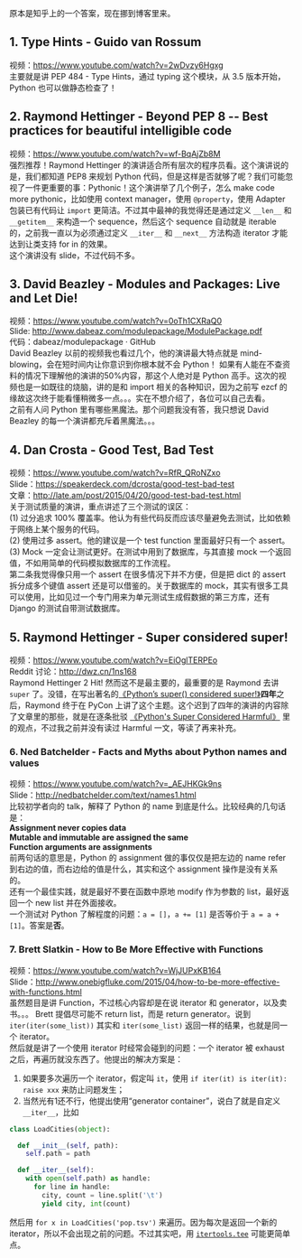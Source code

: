 原本是知乎上的一个答案，现在挪到博客里来。

## 1. Type Hints - Guido van Rossum
视频：https://www.youtube.com/watch?v=2wDvzy6Hgxg  
主要就是讲 PEP 484 - Type Hints，通过 typing 这个模块，从 3.5 版本开始，Python 也可以做静态检查了！

## 2. Raymond Hettinger - Beyond PEP 8 -- Best practices for beautiful intelligible code  
视频：https://www.youtube.com/watch?v=wf-BqAjZb8M  
强烈推荐！Raymond Hettinger 的演讲适合所有层次的程序员看。这个演讲说的是，我们都知道 PEP8 来规划 Python 代码，但是这样是否就够了呢？我们可能忽视了一件更重要的事：Pythonic！这个演讲举了几个例子，怎么 make code more pythonic，比如使用 context manager，使用 `@property`，使用 Adapter 包装已有代码让 `import` 更简洁。不过其中最神的我觉得还是通过定义 `__len__` 和 `__getitem__` 来构造一个 sequence，然后这个 sequence 自动就是 iterable 的，之前我一直以为必须通过定义 `__iter__` 和 `__next__` 方法构造 iterator 才能达到让类支持 for in 的效果。  
这个演讲没有 slide，不过代码不多。

## 3. David Beazley - Modules and Packages: Live and Let Die!
视频：https://www.youtube.com/watch?v=0oTh1CXRaQ0  
Slide: http://www.dabeaz.com/modulepackage/ModulePackage.pdf  
代码：dabeaz/modulepackage · GitHub  
David Beazley 以前的视频我也看过几个，他的演讲最大特点就是 mind-blowing，会在短时间内让你意识到你根本就不会 Python！ 如果有人能在不查资料的情况下理解他的演讲的50%内容，那这个人绝对是 Python 高手。这次的视频也是一如既往的烧脑，讲的是和 import 相关的各种知识，因为之前写 ezcf 的缘故这次终于能看懂稍微多一点。。。实在不想介绍了，各位可以自己去看。    
之前有人问 Python 里有哪些黑魔法。那个问题我没有答，我只想说 David Beazley 的每一个演讲都充斥着黑魔法。。。

## 4. Dan Crosta - Good Test, Bad Test
视频：https://www.youtube.com/watch?v=RfR_QRoNZxo  
Slide：https://speakerdeck.com/dcrosta/good-test-bad-test  
文章：http://late.am/post/2015/04/20/good-test-bad-test.html  
关于测试质量的演讲，重点讲述了三个测试的误区：  
(1) 过分追求 100% 覆盖率。他认为有些代码反而应该尽量避免去测试，比如依赖于网络上某个服务的代码。  
(2) 使用过多 assert。他的建议是一个 test function 里面最好只有一个 assert。  
(3) Mock 一定会让测试更好。在测试中用到了数据库，与其直接 mock 一个返回值，不如用简单的代码模拟数据库的工作流程。  
第二条我觉得像只用一个 assert 在很多情况下并不方便，但是把 dict 的 assert 拆分成多个键值 assert 还是可以借鉴的。关于数据库的 mock，其实有很多工具可以使用，比如见过一个专门用来为单元测试生成假数据的第三方库，还有 Django 的测试自带测试数据库。

## 5. Raymond Hettinger - Super considered super!
视频：https://www.youtube.com/watch?v=EiOglTERPEo  
Reddit 讨论：http://dwz.cn/1ns168  
Raymond Hettinger 2 Hit! 然而这不是最主要的，最重要的是 Raymond 去讲 `super` 了。没错，在写出著名的[《Python’s super() considered super!》][super]**四年**之后，Raymond 终于在 PyCon 上讲了这个主题。这个迟到了四年的演讲的内容除了文章里的那些，就是在逐条批驳 [《Python's Super Considered Harmful》][harmful] 里的观点，不过我之前并没有读过 Harmful 一文，等读了再来补充。

[super]: https://rhettinger.wordpress.com/2011/05/26/super-considered-super/
[harmful]: https://fuhm.net/super-harmful/

### 6. Ned Batchelder - Facts and Myths about Python names and values
视频：https://www.youtube.com/watch?v=_AEJHKGk9ns  
Slide：http://nedbatchelder.com/text/names1.html  
比较初学者向的 talk，解释了 Python 的 name 到底是什么。比较经典的几句话是：  
**Assignment never copies data**  
**Mutable and immutable are assigned the same**  
**Function arguments are assignments**  
前两句话的意思是，Python 的 assignment 做的事仅仅是把左边的 name refer 到右边的值，而右边给的值是什么，其实和这个 assignment 操作是没有关系的。  
还有一个最佳实践，就是最好不要在函数中原地 modify 作为参数的 list，最好返回一个 new list 并在外面接收。  
一个测试对 Python 了解程度的问题：`a = []`，`a += [1]` 是否等价于 `a = a + [1]`。答案是**否**。

### 7. Brett Slatkin - How to Be More Effective with Functions
视频：https://www.youtube.com/watch?v=WjJUPxKB164   
Slide：http://www.onebigfluke.com/2015/04/how-to-be-more-effective-with-functions.html  
虽然题目是讲 Function，不过核心内容却是在说 iterator 和 generator，以及卖书。。。 
Brett 提倡尽可能不 return list，而是 return generator。说到 `iter(iter(some_list))` 其实和 `iter(some_list)` 返回一样的结果，也就是同一个 iterator。  
然后就是讲了一个使用 iterator 时经常会碰到的问题：一个 iterator 被 exhaust 之后，再遍历就没东西了。他提出的解决方案是：  
1. 如果要多次遍历一个 iterator，假定叫 `it`，使用 `if iter(it) is iter(it): raise xxx` 来防止问题发生；  
2. 当然光有1还不行，他提出使用“generator container”，说白了就是自定义 `__iter__`，比如
```python
class LoadCities(object):

  def __init__(self, path):
    self.path = path

  def __iter__(self):
    with open(self.path) as handle:
      for line in handle:
        city, count = line.split('\t')
        yield city, int(count)
```
然后用 `for x in LoadCities('pop.tsv')` 来遍历。因为每次是返回一个新的 iterator，所以不会出现之前的问题。不过其实吧，用 [`itertools.tee`](https://docs.python.org/3/library/itertools.html#itertools.tee) 可能更简单点。
